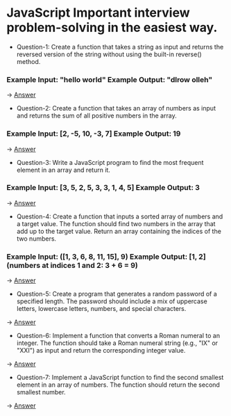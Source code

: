 # JavaScript Important interview problem-solving in the easiest way.

+ Question-1: Create a function that takes a string as input and returns the reversed version of the string without using the built-in reverse() method. 
### Example Input: "hello world" Example Output: "dlrow olleh"
-> [Answer](https://github.com/ahmedhimel21/JS-problem-solving/blob/main/reversedWord.js)
+ Question-2:  Create a function that takes an array of numbers as input and returns the sum of all positive numbers in the array. 
### Example Input: [2, -5, 10, -3, 7] Example Output: 19
-> [Answer](https://github.com/ahmedhimel21/JS-problem-solving/blob/main/sumOfPositiveNumbers.js)
+ Question-3:  Write a JavaScript program to find the most frequent element in an array and return it. 
### Example Input: [3, 5, 2, 5, 3, 3, 1, 4, 5] Example Output: 3
-> [Answer](https://github.com/ahmedhimel21/JS-problem-solving/blob/main/findFrequentElement.js)
+ Question-4: Create a function that inputs a sorted array of numbers and a target value. The function should find two numbers in the array that add up to the target value. Return an array containing the indices of the two numbers.
 ### Example Input: ([1, 3, 6, 8, 11, 15], 9) Example Output: [1, 2] (numbers at indices 1 and 2: 3 + 6 = 9)
-> [Answer](https://github.com/ahmedhimel21/JS-problem-solving/blob/main/twoSum.js)
+ Question-5: Create a program that generates a random password of a specified length. The password should include a mix of uppercase letters, lowercase letters, numbers, and special characters.
  
-> [Answer](https://github.com/ahmedhimel21/JS-problem-solving/blob/main/randomPassword.js)
+ Question-6: Implement a function that converts a Roman numeral to an integer. The function should take a Roman numeral string (e.g., "IX" or "XXI") as input and return the corresponding integer value.
  
-> [Answer](https://github.com/ahmedhimel21/JS-problem-solving/blob/main/romanToInteger.js)
+ Question-7: Implement a JavaScript function to find the second smallest element in an array of numbers. The function should return the second smallest number.
  
-> [Answer](https://github.com/ahmedhimel21/JS-problem-solving/blob/main/secondSmallestEle.js)

